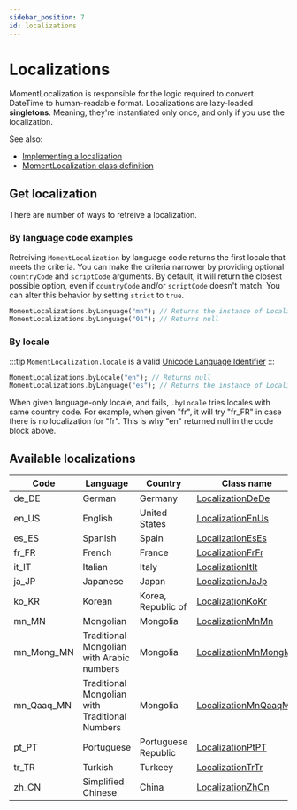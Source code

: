 ```yaml
---
sidebar_position: 7
id: localizations
---
```


# Localizations

MomentLocalization is responsible for the logic required to convert DateTime to
human-readable format. Localizations are lazy-loaded **singletons**. Meaning, they're
instantiated only once, and only if you use the localization.

See also:

* [Implementing a localization](creating-localization.md)
* [MomentLocalization class definition](https://pub.dev/documentation/moment_dart/latest/moment_dart/MomentLocalization-class.html)

## Get localization

There are number of ways to retreive a localization.

### By language code examples

Retreiving `MomentLocalization` by language code returns the first locale that
meets the criteria. You can make the criteria narrower by providing optional
`countryCode` and `scriptCode` arguments. By default, it will return the closest
possible option, even if `countryCode` and/or `scriptCode` doesn't match.
You can alter this behavior by setting `strict` to `true`.

```dart
MomentLocalizations.byLanguage("mn"); // Returns the instance of LocalizationMnMn
MomentLocalizations.byLanguage("01"); // Returns null
```

### By locale

:::tip
`MomentLocalization.locale` is a valid [Unicode Language Identifier](https://www.unicode.org/reports/tr35/#Unicode_language_identifier)
:::

```dart
MomentLocalizations.byLocale("en"); // Returns null
MomentLocalizations.byLanguage("es"); // Returns the instance of LocalizationEsEs
```

When given language-only locale, and fails, `.byLocale` tries locales with same
country code. For example, when given "fr", it will try "fr_FR" in case there
is no localization for "fr". This is why "en" returned null in the code block
above.

## Available localizations

| Code       | Language                                       | Country             | Class name                                                                                                           |
| ---------- | ---------------------------------------------- | ------------------- | -------------------------------------------------------------------------------------------------------------------- |
| de_DE      | German                                         | Germany             | [LocalizationDeDe](https://pub.dev/documentation/moment_dart/latest/moment_dart/LocalizationDeDe-class.html)         |
| en_US      | English                                        | United States       | [LocalizationEnUs](https://pub.dev/documentation/moment_dart/latest/moment_dart/LocalizationEnUs-class.html)         |
| es_ES      | Spanish                                        | Spain               | [LocalizationEsEs](https://pub.dev/documentation/moment_dart/latest/moment_dart/LocalizationEsEs-class.html)         |
| fr_FR      | French                                         | France              | [LocalizationFrFr](https://pub.dev/documentation/moment_dart/latest/moment_dart/LocalizationFrFr-class.html)         |
| it_IT      | Italian                                        | Italy               | [LocalizationItIt](https://pub.dev/documentation/moment_dart/latest/moment_dart/LocalizationItIt-class.html)         |
| ja_JP      | Japanese                                       | Japan               | [LocalizationJaJp](https://pub.dev/documentation/moment_dart/latest/moment_dart/LocalizationJaJp-class.html)         |
| ko_KR      | Korean                                         | Korea, Republic of  | [LocalizationKoKr](https://pub.dev/documentation/moment_dart/latest/moment_dart/LocalizationKoKr-class.html)         |
| mn_MN      | Mongolian                                      | Mongolia            | [LocalizationMnMn](https://pub.dev/documentation/moment_dart/latest/moment_dart/LocalizationMnMn-class.html)         |
| mn_Mong_MN | Traditional Mongolian with Arabic numbers      | Mongolia            | [LocalizationMnMongMn](https://pub.dev/documentation/moment_dart/latest/moment_dart/LocalizationMnMongMn-class.html) |
| mn_Qaaq_MN | Traditional Mongolian with Traditional Numbers | Mongolia            | [LocalizationMnQaaqMn](https://pub.dev/documentation/moment_dart/latest/moment_dart/LocalizationMnQaaqMn-class.html) |
| pt_PT      | Portuguese                                     | Portuguese Republic | [LocalizationPtPT](https://pub.dev/documentation/moment_dart/latest/moment_dart/LocalizationPtPt-class.html)         |
| tr_TR      | Turkish                                        | Turkeey             | [LocalizationTrTr](https://pub.dev/documentation/moment_dart/latest/moment_dart/LocalizationTrTr-class.html)         |
| zh_CN      | Simplified Chinese                             | China               | [LocalizationZhCn](https://pub.dev/documentation/moment_dart/latest/moment_dart/LocalizationZhCn-class.html)         |
